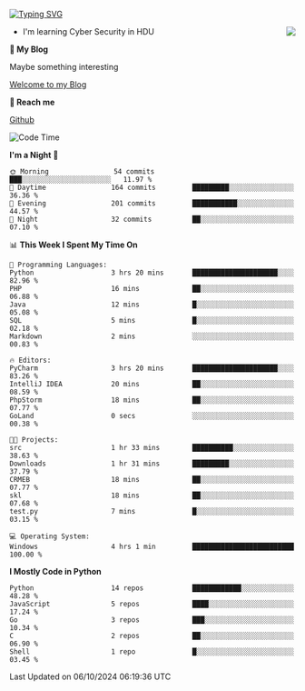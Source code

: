 [![Typing SVG](https://readme-typing-svg.herokuapp.com?font=Fira+Code&pause=1000&random=false&width=450&height=60&lines=Hello+%F0%9F%91%8B%F0%9F%8F%BB;I'm+JBNRZ)](https://git.io/typing-svg)

<a href="#">
  <img align="right" src="https://github-readme-stats.vercel.app/api?username=JBNRZ&show_icons=true&bg_color=15,f2f7fd,E0EAFC" />
</a>

- I'm learning Cyber Security in HDU

 **🌱 My Blog**

Maybe something interesting

[Welcome to my Blog](https://jbnrz.com.cn/)

 **💬 Reach me** 

[Github](https://github.com/JBNRZ)


<!--START_SECTION:waka-->
![Code Time](http://img.shields.io/badge/Code%20Time-692%20hrs%2056%20mins-blue)

**I'm a Night 🦉** 

```text
🌞 Morning                54 commits          ███░░░░░░░░░░░░░░░░░░░░░░   11.97 % 
🌆 Daytime                164 commits         █████████░░░░░░░░░░░░░░░░   36.36 % 
🌃 Evening                201 commits         ███████████░░░░░░░░░░░░░░   44.57 % 
🌙 Night                  32 commits          ██░░░░░░░░░░░░░░░░░░░░░░░   07.10 % 
```


📊 **This Week I Spent My Time On** 

```text
💬 Programming Languages: 
Python                   3 hrs 20 mins       █████████████████████░░░░   82.96 % 
PHP                      16 mins             ██░░░░░░░░░░░░░░░░░░░░░░░   06.88 % 
Java                     12 mins             █░░░░░░░░░░░░░░░░░░░░░░░░   05.08 % 
SQL                      5 mins              █░░░░░░░░░░░░░░░░░░░░░░░░   02.18 % 
Markdown                 2 mins              ░░░░░░░░░░░░░░░░░░░░░░░░░   00.83 % 

🔥 Editors: 
PyCharm                  3 hrs 20 mins       █████████████████████░░░░   83.26 % 
IntelliJ IDEA            20 mins             ██░░░░░░░░░░░░░░░░░░░░░░░   08.59 % 
PhpStorm                 18 mins             ██░░░░░░░░░░░░░░░░░░░░░░░   07.77 % 
GoLand                   0 secs              ░░░░░░░░░░░░░░░░░░░░░░░░░   00.38 % 

🐱‍💻 Projects: 
src                      1 hr 33 mins        ██████████░░░░░░░░░░░░░░░   38.63 % 
Downloads                1 hr 31 mins        █████████░░░░░░░░░░░░░░░░   37.79 % 
CRMEB                    18 mins             ██░░░░░░░░░░░░░░░░░░░░░░░   07.77 % 
skl                      18 mins             ██░░░░░░░░░░░░░░░░░░░░░░░   07.68 % 
test.py                  7 mins              █░░░░░░░░░░░░░░░░░░░░░░░░   03.15 % 

💻 Operating System: 
Windows                  4 hrs 1 min         █████████████████████████   100.00 % 
```

**I Mostly Code in Python** 

```text
Python                   14 repos            ████████████░░░░░░░░░░░░░   48.28 % 
JavaScript               5 repos             ████░░░░░░░░░░░░░░░░░░░░░   17.24 % 
Go                       3 repos             ███░░░░░░░░░░░░░░░░░░░░░░   10.34 % 
C                        2 repos             ██░░░░░░░░░░░░░░░░░░░░░░░   06.90 % 
Shell                    1 repo              █░░░░░░░░░░░░░░░░░░░░░░░░   03.45 % 
```




 Last Updated on 06/10/2024 06:19:36 UTC
<!--END_SECTION:waka-->
